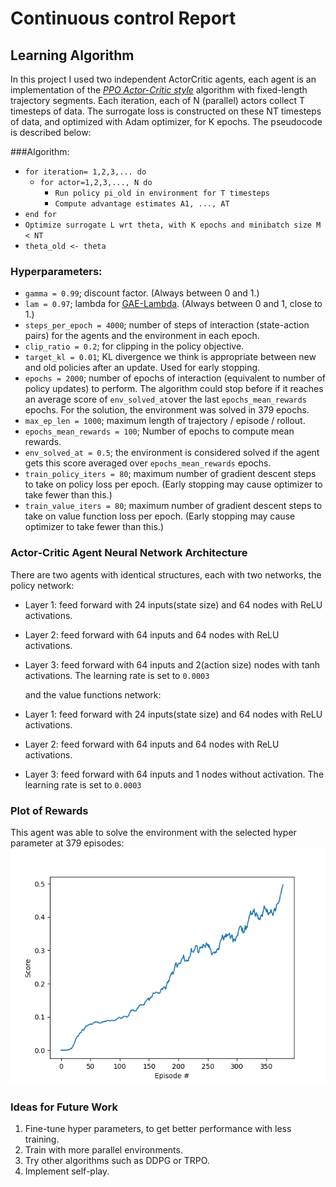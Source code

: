 [//]: # (Image References)

[image1]: output/2021-06-18_tennis/2021-06-18_19-51-28-tennis_s100/scores.png "Plot of rewards"

# Continuous control Report

## Learning Algorithm
In this project I used two independent ActorCritic agents, each agent is an implementation of the 
[*PPO Actor-Critic style*](https://arxiv.org/pdf/1707.06347.pdf) algorithm with fixed-length trajectory segments. 
Each iteration, each of N (parallel) actors collect T timesteps of data. The surrogate loss is constructed on these NT 
timesteps of data, and optimized with Adam optimizer, for K epochs. The pseudocode is described below:

###Algorithm:
- `for iteration= 1,2,3,... do`
    - `for actor=1,2,3,..., N do`
        - `Run policy pi_old in environment for T timesteps`
        - `Compute advantage estimates A1, ..., AT`
- `end for`
- `Optimize surrogate L wrt theta, with K epochs and minibatch size M < NT`
- `theta_old <- theta`

### Hyperparameters:

- `gamma = 0.99`; discount factor. (Always between 0 and 1.)
- `lam = 0.97`; lambda for [GAE-Lambda](https://arxiv.org/pdf/1506.02438.pdf). (Always between 0 and 1, close to 1.)
- `steps_per_epoch = 4000`; number of steps of interaction (state-action pairs) for the agents and the environment in
  each epoch.
- `clip_ratio = 0.2`; for clipping in the policy objective. 
- `target_kl = 0.01`; KL divergence we think is appropriate between new and old policies after an update. 
  Used for early stopping.
- `epochs = 2000`; number of epochs of interaction (equivalent to number of policy updates) to perform. The algorithm 
  could stop before if it reaches an average score of `env_solved_at`over the last `epochs_mean_rewards` epochs. For the 
  solution, the environment was solved in 379 epochs.
- `max_ep_len = 1000`; maximum length of trajectory / episode / rollout.
- `epochs_mean_rewards = 100`; Number of epochs to compute mean rewards.
- `env_solved_at = 0.5`; the environment is considered solved if the agent gets this score averaged over 
  `epochs_mean_rewards` epochs.
- `train_policy_iters = 80`; maximum number of gradient descent steps to take on policy loss per epoch.
  (Early stopping may cause optimizer to take fewer than this.)
- `train_value_iters = 80`; maximum number of gradient descent steps to take on value function loss per epoch.
  (Early stopping may cause optimizer to take fewer than this.)

### Actor-Critic Agent Neural Network Architecture

There are two agents with identical structures, each with two networks, the policy network:
- Layer 1: feed forward with 24 inputs(state size) and 64 nodes with ReLU activations.
- Layer 2: feed forward with 64 inputs and 64 nodes with ReLU activations.
- Layer 3: feed forward with 64 inputs and 2(action size) nodes with tanh activations.
  The learning rate is set to `0.0003`

  and the value functions network:
- Layer 1: feed forward with 24 inputs(state size) and 64 nodes with ReLU activations.
- Layer 2: feed forward with 64 inputs and 64 nodes with ReLU activations.
- Layer 3: feed forward with 64 inputs and 1 nodes without activation.
  The learning rate is set to `0.0003`

### Plot of Rewards
This agent was able to solve the environment with the selected hyper parameter at 379 episodes:
![Plot of rewards][image1]

### Ideas for Future Work

1. Fine-tune hyper parameters, to get better performance with less training.
2. Train with more parallel environments.
3. Try other algorithms such as DDPG or TRPO.
4. Implement self-play.


  
  

